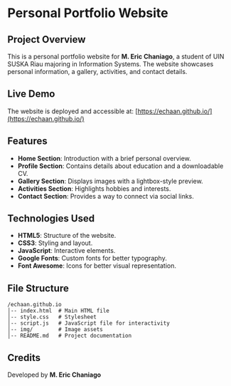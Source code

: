 # Personal Portfolio Website

## Project Overview
This is a personal portfolio website for **M. Eric Chaniago**, a student of UIN SUSKA Riau majoring in Information Systems. The website showcases personal information, a gallery, activities, and contact details.

## Live Demo
The website is deployed and accessible at: [https://echaan.github.io/](https://echaan.github.io/)

## Features
- **Home Section**: Introduction with a brief personal overview.
- **Profile Section**: Contains details about education and a downloadable CV.
- **Gallery Section**: Displays images with a lightbox-style preview.
- **Activities Section**: Highlights hobbies and interests.
- **Contact Section**: Provides a way to connect via social links.

## Technologies Used
- **HTML5**: Structure of the website.
- **CSS3**: Styling and layout.
- **JavaScript**: Interactive elements.
- **Google Fonts**: Custom fonts for better typography.
- **Font Awesome**: Icons for better visual representation.

## File Structure
```
/echaan.github.io
│-- index.html  # Main HTML file
│-- style.css   # Stylesheet
│-- script.js   # JavaScript file for interactivity
│-- img/        # Image assets
│-- README.md   # Project documentation
```

## Credits
Developed by **M. Eric Chaniago**

